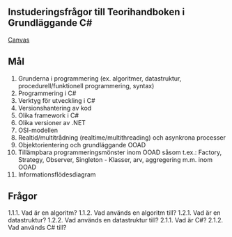 ## Instuderingsfrågor till Teorihandboken i Grundläggande C#

[Canvas](https://chasacademy.instructure.com/courses/186/assignments/513?module_item_id=2071)

## Mål

1. Grunderna i programmering (ex. algoritmer, datastruktur, procedurell/funktionell programmering, syntax)
2. Programmering i C#
3. Verktyg för utveckling i C#
4. Versionshantering av kod
5. Olika framework i C#
6. Olika versioner av .NET
7. OSI-modellen
8. Realtid/multitrådning (realtime/multithreading) och asynkrona processer
9. Objektorientering och grundläggande OOAD
10. Tillämpbara programmeringsmönster inom OOAD såsom t.ex.: Factory, Strategy, Observer, Singleton - Klasser, arv, aggregering m.m. inom OOAD
11. Informationsflödesdiagram

## Frågor
1.1.1. Vad är en algoritm?
1.1.2. Vad används en algoritm till?
1.2.1. Vad är en datastruktur?
1.2.2. Vad används en datastruktur till?
2.1.1. Vad är C#?
2.1.2. Vad används C# till?